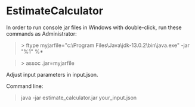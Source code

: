 # EstimateCalculator

In order to run console jar files in Windows with double-click, run these commands as Administrator:

>\> ftype myjarfile="c:\Program Files\Java\jdk-13.0.2\bin\java.exe" -jar "%1" %*

>\> assoc .jar=myjarfile

Adjust input parameters in input.json.

Command line:

> java -jar estimate_calculator.jar your_input.json
